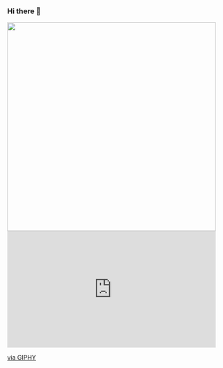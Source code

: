 ### Hi there 👋
<div>
  <img src="https://giphy.com/embed/iIqmM5tTjmpOB9mpbn" width="480" />
</div>
  
  <iframe src="https://giphy.com/embed/iIqmM5tTjmpOB9mpbn" width="480" height="268" frameBorder="0" class="giphy-embed" allowFullScreen></iframe><p><a href="https://giphy.com/gifs/code-web-tasarm-yazlm-iIqmM5tTjmpOB9mpbn">via GIPHY</a></p>
<!--
**sokolirasaha11/sokolirasaha11** is a ✨ _special_ ✨ repository because its `README.md` (this file) appears on your GitHub profile.

Here are some ideas to get you started:

- 🔭 I’m currently working on ...
- 🌱 I’m currently learning ...
- 👯 I’m looking to collaborate on ...
- 🤔 I’m looking for help with ...
- 💬 Ask me about ...
- 📫 How to reach me: ...
- 😄 Pronouns: ...
- ⚡ Fun fact: ...
-->
